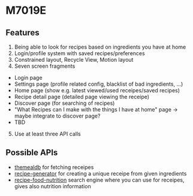 # M7019E

## Features

1. Being able to look for recipes based on ingredients you have at home 
2. Login/profile system with saved recipes/preferences
3. Constrained layout, Recycle View, Motion layout
4. Seven screen fragments
- Login page
- Settings page (profile related config, blacklist of bad ingredients, ...)
- Home page (show e.g. latest viewed/used receipes/saved recipes)
- Recipe detail page (detailed page viewing the receipe)
- Discover page (for searching of recipes)
- "What Recipes can I make with the things I have at home" page -> maybe integrate to discover page?
- TBD
5. Use at least three API calls

## Possible APIs

- [themealdb](https://www.themealdb.com/) for fetching receipes
- [recipe-generator](https://rapidapi.com/selmank/api/recipe-generator/) for creating a unique receipe from given ingredients
- [recipe-food-nutrition](https://rapidapi.com/spoonacular/api/recipe-food-nutrition) search engine where you can use for receipes, gives also nutrition information
